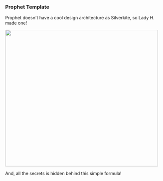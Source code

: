 ### Prophet Template

Prophet doesn't have a cool design architecture as Silverkite, so Lady H. made one!

<p align="left">
<img src="https://github.com/lady-h-world/My_Garden/blob/main/images/lady_heart_manga/prophet_formula.png" width="490" height="439" />
</p>

And, all the secrets is hidden behind this simple formula!
